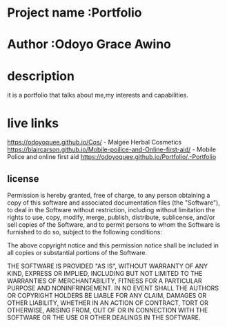 # Project name :Portfolio
# Author :Odoyo Grace Awino 
# description
it is a portfolio that talks about me,my interests and capabilities.
# live links
https://odoyoquee.github.io/Cos/ - Malgee Herbal Cosmetics
https://blaircarson.github.io/Mobile-poilice-and-Online-first-aid/ - Mobile Police and online first aid
https://odoyoquee.github.io/Portfolio/.-Portfolio
## license
Permission is hereby granted, free of charge, to any person obtaining a copy of this software and associated documentation files (the "Software"), to deal in the Software without restriction, including without limitation the rights to use, copy, modify, merge, publish, distribute, sublicense, and/or sell copies of the Software, and to permit persons to whom the Software is furnished to do so, subject to the following conditions:

The above copyright notice and this permission notice shall be included in all copies or substantial portions of the Software.

THE SOFTWARE IS PROVIDED "AS IS", WITHOUT WARRANTY OF ANY KIND, EXPRESS OR IMPLIED, INCLUDING BUT NOT LIMITED TO THE WARRANTIES OF MERCHANTABILITY, FITNESS FOR A PARTICULAR PURPOSE AND NONINFRINGEMENT. IN NO EVENT SHALL THE AUTHORS OR COPYRIGHT HOLDERS BE LIABLE FOR ANY CLAIM, DAMAGES OR OTHER LIABILITY, WHETHER IN AN ACTION OF CONTRACT, TORT OR OTHERWISE, ARISING FROM, OUT OF OR IN CONNECTION WITH THE SOFTWARE OR THE USE OR OTHER DEALINGS IN THE SOFTWARE.

